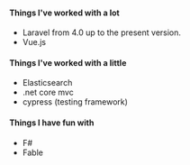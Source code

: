 #### Things I've worked with a lot
- Laravel from 4.0 up to the present version. 
- Vue.js

#### Things I've worked with a little
- Elasticsearch
- .net core mvc
- cypress (testing framework)

#### Things I have fun with
- F#
- Fable
